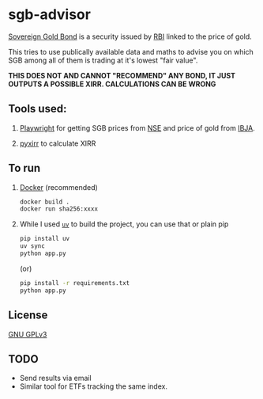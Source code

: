 # sgb-advisor

[Sovereign Gold Bond](https://www.rbi.org.in/commonman/English/Scripts/FAQs.aspx?Id=1658) is a security issued by [RBI](https://rbi.org.in) linked to the price of gold.

This tries to use publically available data and maths to advise you on which SGB among all of them is trading at it's lowest "fair value".

**THIS DOES NOT AND CANNOT "RECOMMEND" ANY BOND, IT JUST OUTPUTS A POSSIBLE XIRR. CALCULATIONS CAN BE WRONG**

## Tools used:

1. [Playwright](https://playwright.dev/python/) for getting SGB prices from [NSE](https://www.nseindia.com/market-data/sovereign-gold-bond) and price of gold from [IBJA](https://www.ibja.co/).

2. [pyxirr](https://github.com/Anexen/pyxirr) to calculate XIRR

## To run

1. [Docker](https://www.docker.com/products/docker-desktop/) (recommended)

    ```sh
    docker build .
    docker run sha256:xxxx
    ```

2. While I used [`uv`](https://github.com/astral-sh/uv) to build the project, you can use that or plain pip


    ```sh
    pip install uv
    uv sync
    python app.py
    ```

    (or)

    ```sh
    pip install -r requirements.txt
    python app.py
    ```

## License

[GNU GPLv3](./LICENSE)

## TODO

- Send results via email
- Similar tool for ETFs tracking the same index.